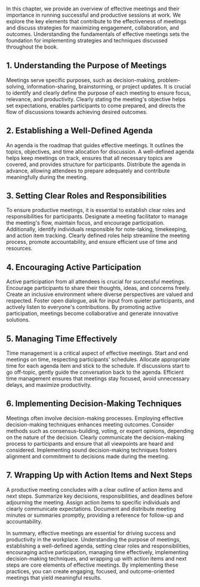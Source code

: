 
In this chapter, we provide an overview of effective meetings and their importance in running successful and productive sessions at work. We explore the key elements that contribute to the effectiveness of meetings and discuss strategies for maximizing engagement, collaboration, and outcomes. Understanding the fundamentals of effective meetings sets the foundation for implementing strategies and techniques discussed throughout the book.

1\. **Understanding the Purpose of Meetings**
--------------------------------------------

Meetings serve specific purposes, such as decision-making, problem-solving, information-sharing, brainstorming, or project updates. It is crucial to identify and clearly define the purpose of each meeting to ensure focus, relevance, and productivity. Clearly stating the meeting's objective helps set expectations, enables participants to come prepared, and directs the flow of discussions towards achieving desired outcomes.

2\. **Establishing a Well-Defined Agenda**
-----------------------------------------

An agenda is the roadmap that guides effective meetings. It outlines the topics, objectives, and time allocation for discussion. A well-defined agenda helps keep meetings on track, ensures that all necessary topics are covered, and provides structure for participants. Distribute the agenda in advance, allowing attendees to prepare adequately and contribute meaningfully during the meeting.

3\. **Setting Clear Roles and Responsibilities**
-----------------------------------------------

To ensure productive meetings, it is essential to establish clear roles and responsibilities for participants. Designate a meeting facilitator to manage the meeting's flow, maintain focus, and encourage participation. Additionally, identify individuals responsible for note-taking, timekeeping, and action item tracking. Clearly defined roles help streamline the meeting process, promote accountability, and ensure efficient use of time and resources.

4\. **Encouraging Active Participation**
---------------------------------------

Active participation from all attendees is crucial for successful meetings. Encourage participants to share their thoughts, ideas, and concerns freely. Create an inclusive environment where diverse perspectives are valued and respected. Foster open dialogue, ask for input from quieter participants, and actively listen to everyone's contributions. By promoting active participation, meetings become collaborative and generate innovative solutions.

5\. **Managing Time Effectively**
--------------------------------

Time management is a critical aspect of effective meetings. Start and end meetings on time, respecting participants' schedules. Allocate appropriate time for each agenda item and stick to the schedule. If discussions start to go off-topic, gently guide the conversation back to the agenda. Efficient time management ensures that meetings stay focused, avoid unnecessary delays, and maximize productivity.

6\. **Implementing Decision-Making Techniques**
----------------------------------------------

Meetings often involve decision-making processes. Employing effective decision-making techniques enhances meeting outcomes. Consider methods such as consensus-building, voting, or expert opinions, depending on the nature of the decision. Clearly communicate the decision-making process to participants and ensure that all viewpoints are heard and considered. Implementing sound decision-making techniques fosters alignment and commitment to decisions made during the meeting.

7\. **Wrapping Up with Action Items and Next Steps**
---------------------------------------------------

A productive meeting concludes with a clear outline of action items and next steps. Summarize key decisions, responsibilities, and deadlines before adjourning the meeting. Assign action items to specific individuals and clearly communicate expectations. Document and distribute meeting minutes or summaries promptly, providing a reference for follow-up and accountability.

In summary, effective meetings are essential for driving success and productivity in the workplace. Understanding the purpose of meetings, establishing a well-defined agenda, setting clear roles and responsibilities, encouraging active participation, managing time effectively, implementing decision-making techniques, and wrapping up with action items and next steps are core elements of effective meetings. By implementing these practices, you can create engaging, focused, and outcome-oriented meetings that yield meaningful results.
